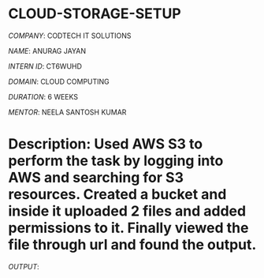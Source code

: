 # CLOUD-STORAGE-SETUP

*COMPANY*: CODTECH IT SOLUTIONS

*NAME*: ANURAG JAYAN

*INTERN ID*: CT6WUHD

*DOMAIN*: CLOUD COMPUTING

*DURATION*: 6 WEEKS

*MENTOR*: NEELA SANTOSH KUMAR

# Description: Used AWS S3 to perform the task by logging into AWS and searching for S3 resources. Created a bucket and inside it uploaded 2 files and added permissions to it. Finally viewed the file through url and found the output. 

*OUTPUT*: 
